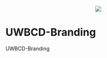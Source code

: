 <p align="center"><img src="logo/Logo_2018-08/logotype-a.png"></p>

# UWBCD-Branding
UWBCD-Branding
